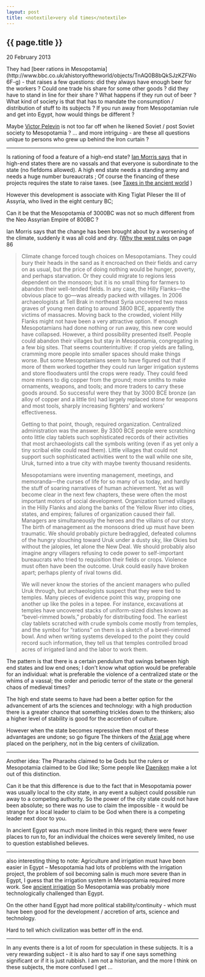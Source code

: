 ```yaml
---
layout: post
title: <notextile>very old times</notextile>
---
```


{{ page.title }}
----------------

<p class="publish_date">
20 February 2013

</p>
They had [beer rations in Mesopotamia](http://www.bbc.co.uk/ahistoryoftheworld/objects/TnAQ0B8bQkSJzKZFWo6F-g) - that raises a few questions: did they always have enough beer for the workers ? Could one trade his share for some other goods ? did they have to stand in line for their share ? What happens if they run out of beer ? What kind of society is that that has to mandate the consumption / distribution of stuff to its subjects ? If you run away from Mesopotamian rule and get into Egypt, how would things be different ?

Maybe [Victor Pelevin](http://en.wikipedia.org/wiki/Victor_Pelevin) is not too far off when he likened Soviet / post Soviet society to Mesopotamia ? ... and more intriguing - are these all questions unique to persons who grew up behind the Iron curtain ?

------------------------------------------------------------------------

Is rationing of food a feature of a high-end state? [Ian Morris says](http://www.amazon.com/Why-West-Rules-Now-Patterns/dp/0312611692) that in high-end states there are no vassals and that everyone is subordinate to the state (no fiefdoms allowed). A high end state needs a standing army and needs a huge number bureaucrats ; Of course the financing of these projects requires the state to raise taxes. (see [Taxes in the ancient world](http://www.upenn.edu/almanac/v48/n28/AncientTaxes.html) )

However this development is associate with King Tiglat Pileser the III of Assyria, who lived in the eight century BC;

Can it be that the Mesopotamia of 3000BC was not so much different from the Neo Assyrian Empire of 800BC ?

Ian Morris says that the change has been brought about by a worsening of the climate, suddenly it was all cold and dry. ([Why the west rules](http://www.amazon.com/Why-West-Rules-Now-Patterns/dp/0312611692) on page 86

<blockquote>
Climate change forced tough choices on Mesopotamians. They could bury their heads in the sand as it encroached on their fields and carry on as usual, but the price of doing nothing would be hunger, poverty, and perhaps starvation. Or they could migrate to regions less dependent on the monsoon; but it is no small thing for farmers to abandon their well-tended fields. In any case, the Hilly Flanks—the obvious place to go—was already packed with villages. In 2006 archaeologists at Tell Brak in northeast Syria uncovered two mass graves of young men dating to around 3800 BCE, apparently the victims of massacres. Moving back to the crowded, violent Hilly Flanks might not have been a very attractive option. If enough Mesopotamians had done nothing or run away, this new core would have collapsed. However, a third possibility presented itself. People could abandon their villages but stay in Mesopotamia, congregating in a few big sites. That seems counterintuitive: if crop yields are falling, cramming more people into smaller spaces should make things worse. But some Mesopotamians seem to have figured out that if more of them worked together they could run larger irrigation systems and store floodwaters until the crops were ready. They could feed more miners to dig copper from the ground; more smiths to make ornaments, weapons, and tools; and more traders to carry these goods around. So successful were they that by 3000 BCE bronze (an alloy of copper and a little tin) had largely replaced stone for weapons and most tools, sharply increasing fighters’ and workers’ effectiveness.

Getting to that point, though, required organization. Centralized administration was the answer. By 3300 BCE people were scratching onto little clay tablets such sophisticated records of their activities that most archaeologists call the symbols writing (even if as yet only a tiny scribal elite could read them). Little villages that could not support such sophisticated activities went to the wall while one site, Uruk, turned into a true city with maybe twenty thousand residents.

Mesopotamians were inventing management, meetings, and memoranda—the curses of life for so many of us today, and hardly the stuff of soaring narratives of human achievement. Yet as will become clear in the next few chapters, these were often the most important motors of social development. Organization turned villages in the Hilly Flanks and along the banks of the Yellow River into cities, states, and empires; failures of organization caused their fall. Managers are simultaneously the heroes and the villains of our story. The birth of management as the monsoons dried up must have been traumatic. We should probably picture bedraggled, defeated columns of the hungry slouching toward Uruk under a dusty sky, like Okies but without the jalopies, let alone the New Deal. We should probably also imagine angry villagers refusing to cede power to self-important bureaucrats who tried to requisition their fields or crops. Violence must often have been the outcome. Uruk could easily have broken apart; perhaps plenty of rival towns did.

We will never know the stories of the ancient managers who pulled Uruk through, but archaeologists suspect that they were tied to temples. Many pieces of evidence point this way, propping one another up like the poles in a tepee. For instance, excavations at temples have uncovered stacks of uniform-sized dishes known as “bevel-rimmed bowls,” probably for distributing food. The earliest clay tablets scratched with crude symbols come mostly from temples, and the symbol for “rations” on them is a sketch of a bevel-rimmed bowl. And when writing systems developed to the point they could record such information, they tell us that temples controlled broad acres of irrigated land and the labor to work them.

</blockquote>
The pattern is that there is a certain pendulum that swings between high end states and low end ones; I don't know what option would be preferable for an individual: what is preferable the violence of a centralized state or the whims of a vassal; the order and periodic terror of the state or the general chaos of medieval times?

The high end state seems to have had been a better option for the advancement of arts the sciences and technology: with a high production there is a greater chance that something trickles down to the thinkers; also a higher level of stability is good for the accretion of culture.

However when the state becomes repressive then most of these advantages are undone; so go figure
The thinkers of the [Axial age](http://en.wikipedia.org/wiki/Axial_Age) where placed on the periphery, not in the big centers of civilization.

------------------------------------------------------------------------

Another idea: The Pharaohs claimed to be Gods but the rulers or Mesopotamia claimed to be God like; Some people like [Daeniken](http://en.wikipedia.org/wiki/Erich_von_D%C3%A4niken) make a lot out of this distinction.

Can it be that this difference is due to the fact that in Mesopotamia power was usually local to the city state, in any event a subject could possible run away to a competing authority. So the power of the city state could not have been absolute; so there was no use to claim the impossible - it would be strange for a local leader to claim to be God when there is a competing leader next door to you.

In ancient Egypt was much more limited in this regard; there were fewer places to run to, for an individual the choices were severely limited, no use to question established believes.

------------------------------------------------------------------------

also interesting thing to note: Agriculture and irrigation must have been easier in Egypt – Mesopotamia had lots of problems with the irrigation project, the problem of soil becoming salin is much more severe than in Egypt, I guess that the irrigation system in Mesopotamia required more work. See [ancient irrigation](http://mygeologypage.ucdavis.edu/cowen/~GEL115/115CH17oldirrigation.html)
So Mesopotamia was probably more technologically challenged than Egypt.

On the other hand Egypt had more political stability/continuity - which must have been good for the development / accretion of arts, science and technology.

Hard to tell which civilization was better off in the end.

------------------------------------------------------------------------

In any events there is a lot of room for speculation in these subjects. It is a very rewarding subject - it is also hard to say if one says something significant or if it is just rubbish.
I am not a historian, and the more I think on these subjects, the more confused I get ...
